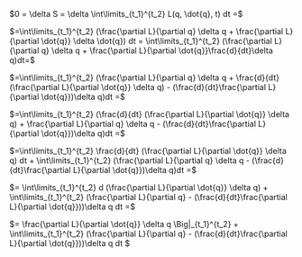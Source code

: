 $0 = \delta S = \delta \int\limits_{t_1}^{t_2} L(q, \dot{q}, t) dt =$

$=\int\limits_{t_1}^{t_2} (\frac{\partial L}{\partial q} \delta q + \frac{\partial L}{\partial \dot{q}} \delta \dot{q}) dt = \int\limits_{t_1}^{t_2} (\frac{\partial L}{\partial q} \delta q + \frac{\partial L}{\partial \dot{q}}\frac{d}{dt}\delta q)dt=$

$=\int\limits_{t_1}^{t_2} (\frac{\partial L}{\partial q} \delta q + \frac{d}{dt} (\frac{\partial L}{\partial \dot{q}} \delta q) - (\frac{d}{dt}\frac{\partial L}{\partial \dot{q}})\delta q)dt =$

$=\int\limits_{t_1}^{t_2} (\frac{d}{dt} (\frac{\partial L}{\partial \dot{q}} \delta q) + \frac{\partial L}{\partial q} \delta q - (\frac{d}{dt}\frac{\partial L}{\partial \dot{q}})\delta q)dt =$

$=\int\limits_{t_1}^{t_2} \frac{d}{dt} (\frac{\partial L}{\partial \dot{q}} \delta q) dt + \int\limits_{t_1}^{t_2} (\frac{\partial L}{\partial q} \delta q - (\frac{d}{dt}\frac{\partial L}{\partial \dot{q}})\delta q)dt =$

$= \int\limits_{t_1}^{t_2} d (\frac{\partial L}{\partial \dot{q}} \delta q) + \int\limits_{t_1}^{t_2} (\frac{\partial L}{\partial q} - (\frac{d}{dt}\frac{\partial L}{\partial \dot{q}}))\delta q dt =$

$= \frac{\partial L}{\partial \dot{q}} \delta q \Big|\_{t_1}^{t_2} + \int\limits_{t_1}^{t_2} (\frac{\partial L}{\partial q} - (\frac{d}{dt}\frac{\partial L}{\partial \dot{q}}))\delta q dt $
